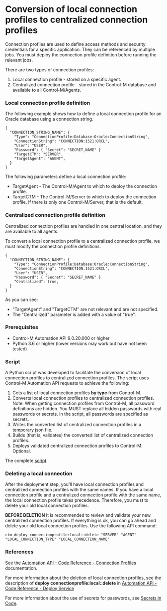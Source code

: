# Conversion of local connection profiles to centralized connection profiles
Connection profiles are used to define access methods and security credentials for a specific application. 
They can be referenced by multiple jobs. You must deploy the connection profile definition before running the relevant jobs.

There are two types of connection profiles:
1. Local connection profile - stored on a specific agent.
2. Centralized connection profile - stored in the Control-M database and available to all Control-M/Agents.
	
### Local connection profile definition
The following example shows how to define a local connection profile for an Oracle database using a connection string.
```
{
  "CONNECTION_STRING_NAME": {
    "Type": "ConnectionProfile:Database:Oracle:ConnectionString",
    "ConnectionString": "CONNECTION:1521:ORCL",
    "User": "USER",
    "Password": { "Secret": "SECRET_NAME" }
    "TargetCTM": "SERVER",
    "TargetAgent": "AGENT",
  }
}
```
The following parameters define a local connection profile:
* TargetAgent - The Control-M/Agent to which to deploy the connection profile.
* TargetCTM - 	The Control-M/Server to which to deploy the connection profile. If there is only one Control-M/Server, that is the default.

### Centralized connection profile definition
Centralized connection profiles are handled in one central location, and they are available to all agents.

To convert a local connection profile to a centralized connection profile, we must modify the connection profile definitions.
```
{
  "CONNECTION_STRING_NAME": {
    "Type": "ConnectionProfile:Database:Oracle:ConnectionString",
    "ConnectionString": "CONNECTION:1521:ORCL",
    "User": "USER",
    "Password": { "Secret": "SECRET_NAME" }
    "Centralized": true,
  }
}
```
As you can see:
* "TargetAgent" and "TargetCTM" are not relevant and are not specified.
* The "Centralized" parameter is added with a value of "true". 

### Prerequisites
* Control-M Automation API 9.0.20.000 or higher
* Python 3.6 or higher (lower versions may work but have not been tested)

### Script
A Python script was developed to facilitate the conversion of local connection profiles to centralized connection profiles. The script uses Control-M Automation API requests to achieve the following:
1. Gets a list of local connection profiles **by type** from Control-M. 
2. Converts local connection profiles to centralized connection profiles. 
Note: When getting connection profiles from Control-M, all password definitions are hidden. You MUST replace all hidden passwords with real passwords or secrets. In the script, all passwords are specified as secrets.
3. Writes the converted list of centralized connection profiles in a temporary json file. 
4. Builds (that is, validates) the converted list of centralized connection profiles.
5. Deploys validated centralized connection profiles to Control-M. Optional.

The complete [script](./scripts/).

### Deleting a local connection 
After the deployment step, you'll have local connection profiles and centralized connection profiles with the same names.
If you have a local connection profile and a centralized connection profile with the same name, the local connection profile takes precedence. Therefore, you must to delete your old local connection profiles.

**BEFORE DELETION** It is recommended to review and validate your new centralized connection profiles. If everything is ok, you can go ahead and delete your old local connection profiles. Use the following API command:
```
ctm deploy connectionprofile:local::delete "SERVER" "AGENT" "LOCAL_CONNECTION_TYPE" "LOCAL_CONNECTION_NAME"
``` 
	
### References
See the [Automation API - Code Reference - Connection Profiles](https://docs.bmc.com/docs/display/workloadautomation/API+Code+Reference+-+Connection+Profiles) documentation.

For more information about the deletion of local connection profiles, see the description of **deploy connectionprofile:local::delete** in  [Automation API - Code Reference - Deploy Service](https://docs.bmc.com/docs/display/workloadautomation/API+Services+-+Deploy+service)

For more information about the use of secrets for passwords, see [Secrets in Code](https://docs.bmc.com/docs/display/workloadautomation/API+Code+Reference+-+Secrets+in+Code).